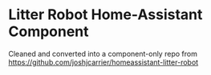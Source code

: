 # Litter Robot Home-Assistant Component

Cleaned and converted into a component-only repo from https://github.com/joshjcarrier/homeassistant-litter-robot